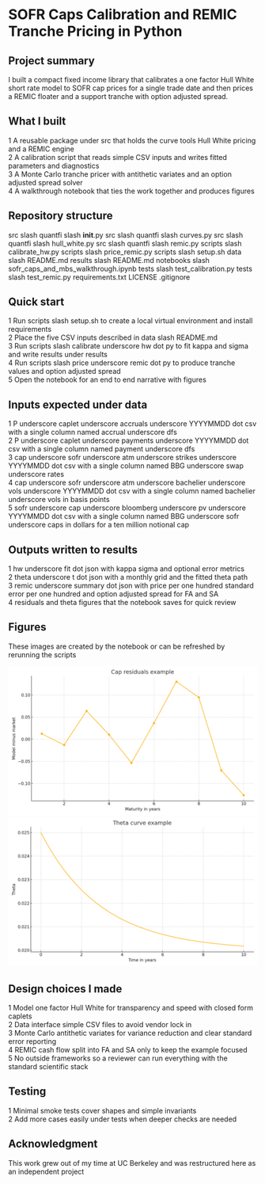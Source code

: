 # SOFR Caps Calibration and REMIC Tranche Pricing in Python

## Project summary
I built a compact fixed income library that calibrates a one factor Hull White short rate model to SOFR cap prices for a single trade date and then prices a REMIC floater and a support tranche with option adjusted spread.

## What I built
1  A reusable package under src that holds the curve tools Hull White pricing and a REMIC engine  
2  A calibration script that reads simple CSV inputs and writes fitted parameters and diagnostics  
3  A Monte Carlo tranche pricer with antithetic variates and an option adjusted spread solver  
4  A walkthrough notebook that ties the work together and produces figures  

## Repository structure

src slash quantfi slash __init__.py
src slash quantfi slash curves.py
src slash quantfi slash hull_white.py
src slash quantfi slash remic.py
scripts slash calibrate_hw.py
scripts slash price_remic.py
scripts slash setup.sh
data slash README.md
results slash README.md
notebooks slash sofr_caps_and_mbs_walkthrough.ipynb
tests slash test_calibration.py
tests slash test_remic.py
requirements.txt
LICENSE
.gitignore


## Quick start
1  Run scripts slash setup.sh to create a local virtual environment and install requirements  
2  Place the five CSV inputs described in data slash README.md  
3  Run scripts slash calibrate underscore hw dot py to fit kappa and sigma and write results under results  
4  Run scripts slash price underscore remic dot py to produce tranche values and option adjusted spread  
5  Open the notebook for an end to end narrative with figures  

## Inputs expected under data
1  P underscore caplet underscore accruals underscore YYYYMMDD dot csv with a single column named accrual underscore dfs  
2  P underscore caplet underscore payments underscore YYYYMMDD dot csv with a single column named payment underscore dfs  
3  cap underscore sofr underscore atm underscore strikes underscore YYYYMMDD dot csv with a single column named BBG underscore swap underscore rates  
4  cap underscore sofr underscore atm underscore bachelier underscore vols underscore YYYYMMDD dot csv with a single column named bachelier underscore vols in basis points  
5  sofr underscore cap underscore bloomberg underscore pv underscore YYYYMMDD dot csv with a single column named BBG underscore sofr underscore caps in dollars for a ten million notional cap  

## Outputs written to results
1  hw underscore fit dot json with kappa sigma and optional error metrics  
2  theta underscore t dot json with a monthly grid and the fitted theta path  
3  remic underscore summary dot json with price per one hundred standard error per one hundred and option adjusted spread for FA and SA  
4  residuals and theta figures that the notebook saves for quick review  

## Figures
These images are created by the notebook or can be refreshed by rerunning the scripts  

![Cap residuals example](results/fig_residuals.png)  
![Theta curve example](results/fig_theta.png)

## Design choices I made
1  Model one factor Hull White for transparency and speed with closed form caplets  
2  Data interface simple CSV files to avoid vendor lock in  
3  Monte Carlo antithetic variates for variance reduction and clear standard error reporting  
4  REMIC cash flow split into FA and SA only to keep the example focused  
5  No outside frameworks so a reviewer can run everything with the standard scientific stack  

## Testing
1  Minimal smoke tests cover shapes and simple invariants  
2  Add more cases easily under tests when deeper checks are needed  

## Acknowledgment
This work grew out of my time at UC Berkeley and was restructured here as an independent project
